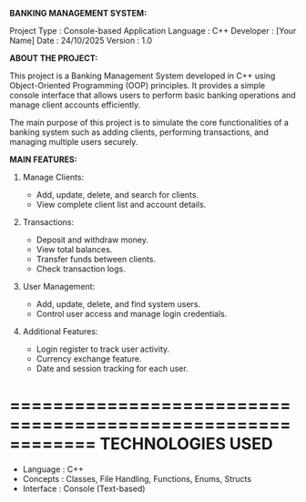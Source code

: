 **BANKING MANAGEMENT SYSTEM:**


Project Type : Console-based Application
Language     : C++
Developer    : [Your Name]
Date         : 24/10/2025
Version      : 1.0


**ABOUT THE PROJECT:**

This project is a Banking Management System developed in C++
using Object-Oriented Programming (OOP) principles. It provides
a simple console interface that allows users to perform basic
banking operations and manage client accounts efficiently.

The main purpose of this project is to simulate the core 
functionalities of a banking system such as adding clients,
performing transactions, and managing multiple users securely.

**MAIN FEATURES:**

1. Manage Clients:
   - Add, update, delete, and search for clients.
   - View complete client list and account details.

2. Transactions:
   - Deposit and withdraw money.
   - View total balances.
   - Transfer funds between clients.
   - Check transaction logs.

3. User Management:
   - Add, update, delete, and find system users.
   - Control user access and manage login credentials.

4. Additional Features:
   - Login register to track user activity.
   - Currency exchange feature.
   - Date and session tracking for each user.

============================================================
                       TECHNOLOGIES USED
============================================================

- Language   : C++
- Concepts   : Classes, File Handling, Functions, Enums, Structs
- Interface  : Console (Text-based)
